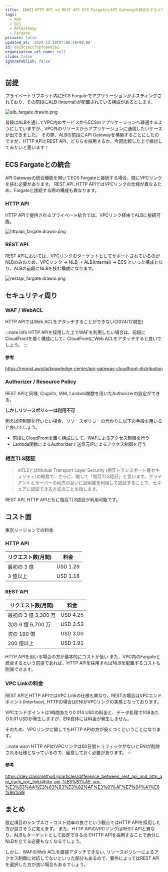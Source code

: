 ```yaml
---
title: 【AWS】HTTP API vs REST API ECS FargateとAPI Gatewayの統合をする上での比較
tags:
  - AWS
  - ECS
  - APIGateway
  - Fargate
private: false
updated_at: '2024-12-10T07:06:38+09:00'
id: d929c182cf6bfcee05a2
organization_url_name: null
slide: false
ignorePublish: false
---
```

## 前提

プライベートサブネット内にECS Fargateでアプリケーションがホスティングされており、その前段にALB (Internal)が配置されている構成があるとします。

![alb_fargate.drawio.png](https://qiita-image-store.s3.ap-northeast-1.amazonaws.com/0/689205/94f784fa-c3d5-2a62-04ec-04a8ee0d843c.png)

普段はALBを通してVPC内のサービスからECSのアプリケーションへ疎通するようにしていますが、VPC外のリソースからアプリケーションに通信したいケースが出てきました。
その際、ALBの前段にAPI Gatewayを構築することにしたのですが、HTTP APIとREST API、どちらを採用するか、今回比較した上で検討してみたいと思います！

## ECS Fargateとの統合

API Gatewayの統合機能を用いてECS Fargateと接続する場合、間にVPCリンクを挟む必要があります。
REST API, HTTP APIではVPCリンクの仕様が異なるため、Fargateと接続する際の構成も異なります。


### HTTP API
HTTP APIで提供されるプライベート統合では、VPCリンク経由でALBに接続可能。

![httpapi_fargate.drawio.png](https://qiita-image-store.s3.ap-northeast-1.amazonaws.com/0/689205/410e5a2b-694b-b02e-be64-043be0de05fe.png)


### REST API
REST APIにおいては、VPCリンクのターゲットとしてサポートされているのがNLBのみのため、VPCリンク -> NLB -> ALB(Internal) -> ECS といった構成となり、ALBの前段にNLBを挟む構成になります。

![restapi_fargate.drawio.png](https://qiita-image-store.s3.ap-northeast-1.amazonaws.com/0/689205/0310e6cc-f07a-1d2f-2736-507f72cc2195.png)


## セキュリティ周り

### WAF / WebACL


HTTP APIではWeb ACLをアタッチすることができない(2024/12現在)


:::note info
HTTP APIを採用した上でWAFを利用したい場合は、前段にCloudFrontを置く構成にして、CloudFrontにWeb ACLをアタッチすると良いでしょう。
:::

#### 参考

https://repost.aws/ja/knowledge-center/api-gateway-cloudfront-distribution

### Authorizer / Resource Policy

REST APIと同様, Cognito, IAM, Lambda関数を用いたAuthorizerの設定ができる。

**しかしリソースポリシーは利用不可**

例えばIP制限を行いたい場合、リソースポリシーの代わりに以下の手段を用いると良いでしょう。
- 前段にCloudFrontを置く構成にして、WAFによるアクセス制限を行う
- Lambda関数によるAuthorizerで送信元IPによるアクセス制御を行う

### 相互TLS認証

> mTLSとはMutual Transport Layer Security (相互トランスポート層セキュリティ)の略称で、さらに、略して「相互TLS認証」と言います。クライアントとサーバーの両方が互いに証明書を利用して認証することで、セキュアに認証できる方式のことを指します。
> 

REST API, HTTP APIともに相互TLS認証が利用可能です。

## コスト面

東京リージョンでの料金

### HTTP API
| リクエスト数(月間) | 料金 |
| --- | --- |
| 最初の 3 億 | USD 1.29 |
| 3 億以上 | USD 1.18 |

### REST API

| リクエスト数(月間) | 料金 |
| --- | --- |
| 最初の 3 億 3,300 万 | USD 4.25 |
| 次の 6 億 6,700 万 | USD 3.53 |
| 次の 190 億 | USD 3.00 |
| 200 億以上 | USD 1.91 |

HTTP APIを用いる場合の方が基本的にコストが低い
また、VPC内のFargateと統合するという前提であれば、HTTP APIを採用すればNLBを配置するコストも削減できます。

### VPC Linkの料金

REST APIとHTTP APIではVPC Linkの仕様も異なり、RESTの場合はVPCエンドポイント(Interface), HTTPの場合はENIがVPCリンクの実態となっております。

VPCエンドポイントは1時間あたり0.014 USDの料金と、データ処理で1GBあたり0.01 USDが発生しますが、ENI自体には料金が発生しません。

そのため、VPCリンクに関してもHTTP APIの方が安くつくということになります。

:::note warn
HTTP APIのVPCリンクは60日間トラフィックがないとENIが削除される仕様となっているので、留意しておく必要があります。
:::

#### 参考

https://dev.classmethod.jp/articles/difference_between_rest_api_and_http_api_each_vpc_link/#http-api-%E3%81%AE-vpc-%E3%83%AA%E3%83%B3%E3%82%AF%E3%81%AF%E7%84%A1%E6%96%99


## まとめ
設定項目のシンプルさ・コスト効率の良さという観点ではHTTP APIを採用した方が良さそうに見えます。
また、HTTP APIのVPCリンクはREST APIと異なり、ALBもターゲットとして設定できるのでHTTP APIを採用することで余分にNLBを立てる必要もなくなるでしょう。

しかし、WAFのWeb ACLを直接アタッチできない, リソースポリシーによるアクセス制御に対応してないといった部分もあるので、要件によってはREST APIを選択した方が良い場合もあるでしょう。
